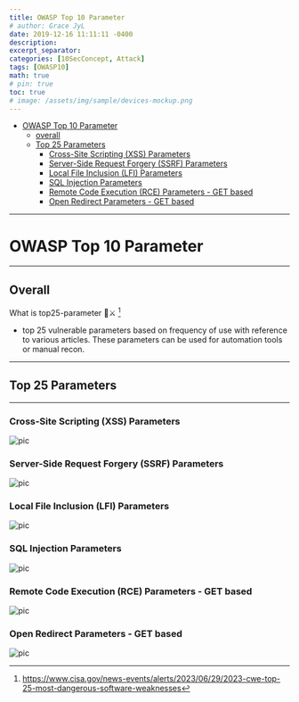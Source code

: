 ```yaml
---
title: OWASP Top 10 Parameter
# author: Grace JyL
date: 2019-12-16 11:11:11 -0400
description:
excerpt_separator:
categories: [10SecConcept, Attack]
tags: [OWASP10]
math: true
# pin: true
toc: true
# image: /assets/img/sample/devices-mockup.png
---
```


- [OWASP Top 10 Parameter](#owasp-top-10-parameter)
  - [overall](#overall)
  - [Top 25 Parameters](#top-25-parameters)
    - [Cross-Site Scripting (XSS) Parameters](#cross-site-scripting-xss-parameters)
    - [Server-Side Request Forgery (SSRF) Parameters](#server-side-request-forgery-ssrf-parameters)
    - [Local File Inclusion (LFI) Parameters](#local-file-inclusion-lfi-parameters)
    - [SQL Injection Parameters](#sql-injection-parameters)
    - [Remote Code Execution (RCE) Parameters - GET based](#remote-code-execution-rce-parameters---get-based)
    - [Open Redirect Parameters - GET based](#open-redirect-parameters---get-based)


---


# OWASP Top 10 Parameter

---

## Overall

What is top25-parameter 🧙⚔️ [^OWASP10Parameter]

[^OWASP10Parameter]: https://www.cisa.gov/news-events/alerts/2023/06/29/2023-cwe-top-25-most-dangerous-software-weaknesses

- top 25 vulnerable parameters based on frequency of use with reference to various articles. These parameters can be used for automation tools or manual recon.

---

## Top 25 Parameters

---

### Cross-Site Scripting (XSS) Parameters

![pic](https://raw.githubusercontent.com/OWASP/www-project-top-25-parameters/main/assets/images/xss-owasp_top25pic.png)

### Server-Side Request Forgery (SSRF) Parameters

![pic](https://raw.githubusercontent.com/OWASP/www-project-top-25-parameters/main/assets/images/ssrf-owasp_top25pic.png)

### Local File Inclusion (LFI) Parameters

![pic](https://raw.githubusercontent.com/OWASP/www-project-top-25-parameters/main/assets/images/lfi-owasp_top25pic.png)

### SQL Injection Parameters

![pic](https://raw.githubusercontent.com/OWASP/www-project-top-25-parameters/main/assets/images/sql-owasp_top25pic.png)

### Remote Code Execution (RCE) Parameters - GET based

![pic](https://raw.githubusercontent.com/OWASP/www-project-top-25-parameters/main/assets/images/rce-owasp_top25pic.png)

### Open Redirect Parameters - GET based

![pic](https://raw.githubusercontent.com/OWASP/www-project-top-25-parameters/main/assets/images/openredirect-owasp_top25pic.png)
